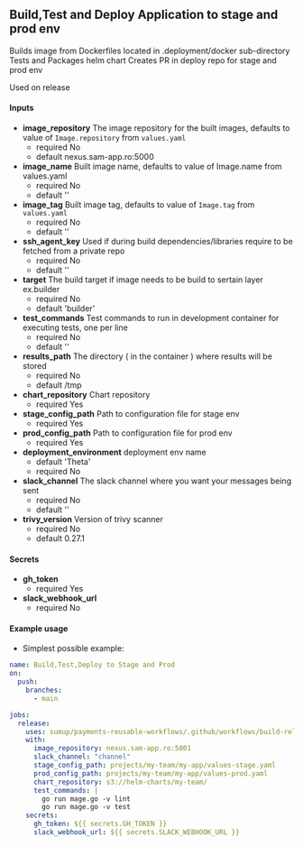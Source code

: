 ## Build,Test and Deploy Application to stage and prod env

Builds image from Dockerfiles located in .deployment/docker sub-directory
Tests and Packages helm chart
Creates PR in deploy repo for stage and prod env

Used on release

#### Inputs
  - **image_repository**  The image repository for the built images, defaults to value of `Image.repository` from `values.yaml`
      - required No
      - default nexus.sam-app.ro:5000
  - **image_name**  Built image name, defaults to value of Image.name from values.yaml
      - required No
      - default ''
  - **image_tag** Built image tag, defaults to value of `Image.tag` from `values.yaml`
      - required No
      - default ''
  - **ssh_agent_key** Used if during build dependencies/libraries require to be fetched from a  private repo
      - required No
      - default ''
  - **target** The build target if image needs to be build to sertain layer ex.builder
      - required No
      - default 'builder'
  - **test_commands** Test commands to run in development container for executing tests, one per line
      - required No
      - default ''
  - **results_path** The directory ( in the container ) where results will be stored
      - required No
      - default /tmp
  - **chart_repository** Chart repository 
      - required Yes
  - **stage_config_path**  Path to configuration file for stage env
      - required Yes
  - **prod_config_path**  Path to configuration file for prod env
      - required Yes
  - **deployment_environment** deployment env name
      - default 'Theta'
      - required No
  - **slack_channel** The slack channel where you want your messages being sent
      - required No
      - default ''
  - **trivy_version** Version of trivy scanner
      - required No
      - default 0.27.1

#### Secrets
  - **gh_token**
      - required Yes
  - **slack_webhook_url**
      - required No

#### Example usage

 - Simplest possible example:

```yaml
name: Build,Test,Deploy to Stage and Prod
on:  
  push:
    branches:
      - main

jobs:
  release:
    uses: sumup/payments-reusable-workflows/.github/workflows/build-release.yaml
    with:
      image_repository: nexus.sam-app.ro:5001
      slack_channel: "channel"
      stage_config_path: projects/my-team/my-app/values-stage.yaml
      prod_config_path: projects/my-team/my-app/values-prod.yaml
      chart_repository: s3://helm-charts/my-team/
      test_commands: |
        go run mage.go -v lint
        go run mage.go -v test
    secrets:
      gh_token: ${{ secrets.GH_TOKEN }}
      slack_webhook_url: ${{ secrets.SLACK_WEBHOOK_URL }}

```

